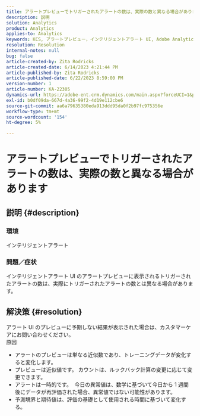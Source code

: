 ```yaml
---
title: アラートプレビューでトリガーされたアラートの数は、実際の数と異なる場合があります
description: 説明
solution: Analytics
product: Analytics
applies-to: Analytics
keywords: KCS, アラートプレビュー，インテリジェントアラート UI, Adobe Analytics
resolution: Resolution
internal-notes: null
bug: false
article-created-by: Zita Rodricks
article-created-date: 6/14/2023 4:21:44 PM
article-published-by: Zita Rodricks
article-published-date: 6/22/2023 8:59:00 PM
version-number: 1
article-number: KA-22305
dynamics-url: https://adobe-ent.crm.dynamics.com/main.aspx?forceUCI=1&pagetype=entityrecord&etn=knowledgearticle&id=76121687-cf0a-ee11-8f6e-6045bd006239
exl-id: b0df09da-667d-4a36-99f2-4d19e112cbe6
source-git-commit: aa6a79635380eda913ddd95da0f2b97fc975356e
workflow-type: tm+mt
source-wordcount: '154'
ht-degree: 5%

---
```


# アラートプレビューでトリガーされたアラートの数は、実際の数と異なる場合があります

## 説明 {#description}


### 環境

インテリジェントアラート



### <b>問題／症状</b>

インテリジェントアラート UI のアラートプレビューに表示されるトリガーされたアラートの数は、実際にトリガーされたアラートの数とは異なる場合があります。






## 解決策 {#resolution}


アラート UI のプレビューに予期しない結果が表示された場合は、カスタマーケアにお問い合わせください。
<br>原因<br>
- アラートのプレビューは単なる近似数であり、トレーニングデータが変化すると変化します。
- プレビューは近似値です。 カウントは、ルックバック計算の変更に応じて変更できます。
- アラートは一時的です。  今日の異常値は、数学に基づいて今日から 1 週間後にデータが再評価された場合、異常値ではない可能性があります。
- 予測境界と期待値は、評価の基礎として使用される時間に基づいて変化する。
